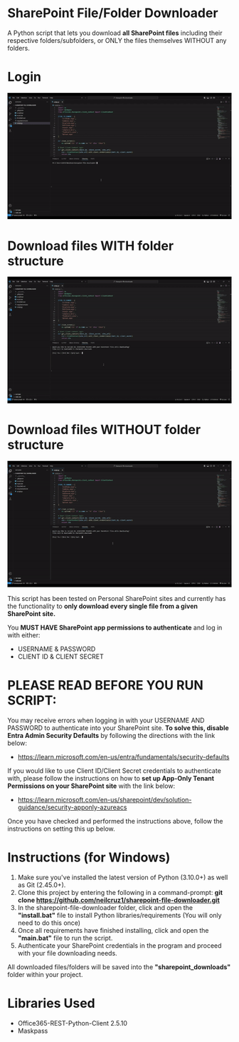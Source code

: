 # SharePoint File/Folder Downloader
A Python script that lets you download **all SharePoint files** including their respective folders/subfolders, or ONLY the files themselves WITHOUT any folders.

# Login
![](https://github.com/neilcruz1/sharepoint-file-downloader/blob/main/demo-gifs/login.gif)

# Download files WITH folder structure
![](https://github.com/neilcruz1/sharepoint-file-downloader/blob/main/demo-gifs/download-files-with-folder-structure.gif)

# Download files WITHOUT folder structure
![](https://github.com/neilcruz1/sharepoint-file-downloader/blob/main/demo-gifs/download-files-without-folder-structure.gif)

This script has been tested on Personal SharePoint sites and currently has the functionality to **only download every single file from a given SharePoint site.**

You **MUST HAVE SharePoint app permissions to authenticate** and log in with either:
* USERNAME & PASSWORD
* CLIENT ID & CLIENT SECRET

# PLEASE READ BEFORE YOU RUN SCRIPT:
You may receive errors when logging in with your USERNAME AND PASSWORD to authenticate into your SharePoint site. 
**To solve this, disable Entra Admin Security Defaults** by following the directions with the link below:
* https://learn.microsoft.com/en-us/entra/fundamentals/security-defaults

If you would like to use Client ID/Client Secret credentials to authenticate with, 
please follow the instructions on how to **set up App-Only Tenant Permissions on your SharePoint site** with the link below: 
* https://learn.microsoft.com/en-us/sharepoint/dev/solution-guidance/security-apponly-azureacs

Once you have checked and performed the instructions above, follow the instructions on setting this up below.

# Instructions (for Windows)
1. Make sure you've installed the latest version of Python (3.10.0+) as well as Git (2.45.0+).
2. Clone this project by entering the following in a command-prompt: **git clone https://github.com/neilcruz1/sharepoint-file-downloader.git**
3. In the sharepoint-file-downloader folder, click and open the **"install.bat"** file to install Python libraries/requirements (You will only need to do this once)
5. Once all requirements have finished installing, click and open the **"main.bat"** file to run the script.
6. Authenticate your SharePoint credentials in the program and proceed with your file downloading needs. 

All downloaded files/folders will be saved into the **"sharepoint_downloads"** folder within your project. 

# Libraries Used
* Office365-REST-Python-Client 2.5.10
* Maskpass

